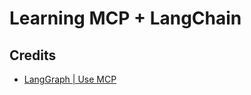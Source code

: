 # Learning MCP + LangChain



## Credits

- [LangGraph | Use MCP](https://langchain-ai.github.io/langgraph/agents/mcp/#use-mcp-tools)